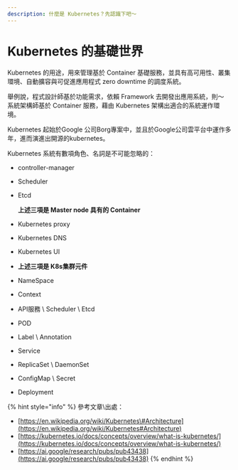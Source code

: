 ```yaml
---
description: 什麼是 Kubernetes？先認識下吧～
---
```


# Kubernetes 的基礎世界

Kubernetes 的用途，用來管理基於 Container 基礎服務，並具有高可用性、叢集環境、自動擴容與可促進應用程式 zero downtime 的調度系統。

舉例說，程式設計師基於功能需求，依賴 Framework 去開發出應用系統，則～ 系統架構師基於 Container 服務，藉由 Kubernetes 架構出適合的系統運作環境。

Kubernetes 起始於Google 公司Borg專案中，並且於Google公司雲平台中運作多年，進而演進出開源的kubernetes。

Kubernetes 系統有數項角色、名詞是不可能忽略的：

* controller-manager
* Scheduler
* Etcd

  **上述三項是 Master node 具有的 Container**

* Kubernetes proxy
* Kubernetes DNS
* Kubernetes UI
* **上述三項是 K8s集群元件**
* NameSpace
* Context
* API服務 \ Scheduler \ Etcd
* POD
* Label \ Annotation
* Service
* ReplicaSet \ DaemonSet
* ConfigMap \ Secret
* Deployment

{% hint style="info" %}
參考文章\出處：

* [https://en.wikipedia.org/wiki/Kubernetes\#Architecture](https://en.wikipedia.org/wiki/Kubernetes#Architecture)
* [https://kubernetes.io/docs/concepts/overview/what-is-kubernetes/](https://kubernetes.io/docs/concepts/overview/what-is-kubernetes/)
* [https://ai.google/research/pubs/pub43438](https://ai.google/research/pubs/pub43438)
{% endhint %}




